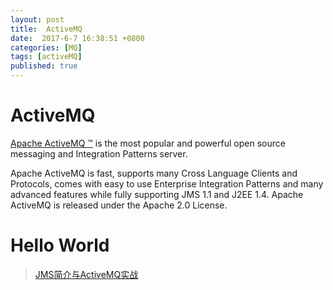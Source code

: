```yaml
---
layout: post
title:  ActiveMQ
date:  2017-6-7 16:38:51 +0800
categories: [MQ]
tags: [activeMQ]
published: true
---
```


# ActiveMQ

[Apache ActiveMQ ™](http://activemq.apache.org/index.html) is the most popular and powerful open source messaging and 
Integration Patterns server.

Apache ActiveMQ is fast, supports many Cross Language Clients and Protocols, comes with easy to use Enterprise Integration 
Patterns and many advanced features while fully supporting JMS 1.1 and J2EE 1.4. Apache ActiveMQ is released under 
the Apache 2.0 License.


# Hello World

> [JMS简介与ActiveMQ实战](http://boy00fly.iteye.com/blog/1103586)

